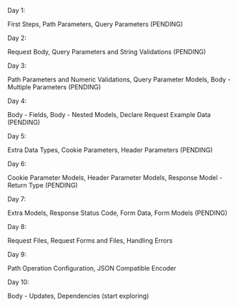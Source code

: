 Day 1:

First Steps, Path Parameters, Query Parameters (PENDING)

Day 2:

Request Body, Query Parameters and String Validations (PENDING)

Day 3:

Path Parameters and Numeric Validations, Query Parameter Models, Body - Multiple Parameters (PENDING)

Day 4:

Body - Fields, Body - Nested Models,
Declare Request Example Data (PENDING)

Day 5:

Extra Data Types, Cookie Parameters, Header Parameters (PENDING)

Day 6:

Cookie Parameter Models, Header Parameter Models, Response Model - Return Type (PENDING)

Day 7:

Extra Models, Response Status Code, Form Data, Form Models (PENDING)

Day 8:

Request Files, Request Forms and Files, Handling Errors

Day 9:

Path Operation Configuration, JSON Compatible Encoder

Day 10:

Body - Updates, Dependencies (start exploring)